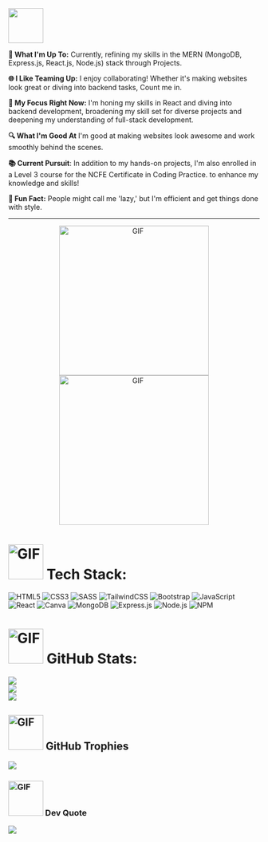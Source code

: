 <div>
<img src="https://media0.giphy.com/media/BF3D7cOuAsqis/giphy.gif?cid=ecf05e47yjns11zxjzea8kw88njmp5vj3qnm5nludnibd5em&ep=v1_stickers_search&rid=giphy.gif&ct=s" width="70"/> 
</div>

**🚀 What I'm Up To:** Currently, refining my skills in the MERN (MongoDB, Express.js, React.js, Node.js) stack through Projects.

**🌐 I Like Teaming Up:** I enjoy collaborating! Whether it's making websites look great or diving into backend tasks, Count me in.

**📘 My Focus Right Now:** I'm honing my skills in React and diving into backend development, broadening my skill set for diverse projects and deepening my understanding of full-stack development.

**🔍 What I'm Good At** I'm good at making websites look awesome and work smoothly behind the scenes.

**📚 Current Pursuit**: In addition to my hands-on projects, I'm also enrolled in a Level 3 course for the NCFE Certificate in Coding Practice. to enhance my knowledge and skills!

**🌟 Fun Fact:** People might call me 'lazy,' but I'm efficient and get things done with style.


---
<p align="center">
  <img src="https://media4.giphy.com/media/2IudUHdI075HL02Pkk/giphy.gif?cid=ecf05e47fv7ma8fx1j8rhdb4rv0dyzurqvy4o7eknmqreg0j&ep=v1_gifs_search&rid=giphy.gif&ct=g" alt="GIF" width="300"/>
  <img src="https://media0.giphy.com/media/26tn33aiTi1jkl6H6/giphy.gif?cid=ecf05e47ramo0uisuogqwiqm9iutv25yf4bfizegg2jw7tq7&ep=v1_gifs_search&rid=giphy.gif&ct=g" alt="GIF" width="300"/>
</p>

# <img src="https://media4.giphy.com/media/VDdh2wgmzsXAc7FCd7/giphy.gif?cid=ecf05e47o5vcvygpxdykimkg6a2sqtddsw75yj03eo1qf0zz&ep=v1_stickers_search&rid=giphy.gif&ct=s" alt="GIF" width="70"/> Tech Stack:
![HTML5](https://img.shields.io/badge/HTML5-%23E34F26.svg?style=for-the-badge&logo=html5&logoColor=white) ![CSS3](https://img.shields.io/badge/CSS3-%231572B6.svg?style=for-the-badge&logo=css3&logoColor=white)  ![SASS](https://img.shields.io/badge/SASS-hotpink.svg?style=for-the-badge&logo=SASS&logoColor=white) ![TailwindCSS](https://img.shields.io/badge/TailwindCSS-%2338B2AC.svg?style=for-the-badge&logo=tailwind-css&logoColor=white) ![Bootstrap](https://img.shields.io/badge/Bootstrap-%23563D7C.svg?style=for-the-badge&logo=bootstrap&logoColor=white) ![JavaScript](https://img.shields.io/badge/JavaScript-%23323330.svg?style=for-the-badge&logo=javascript&logoColor=%23F7DF1E) ![React](https://img.shields.io/badge/React-%2320232a.svg?style=for-the-badge&logo=react&logoColor=%2361DAFB) ![Canva](https://img.shields.io/badge/Canva-%2300C4CC.svg?style=for-the-badge&logo=Canva&logoColor=white) 
![MongoDB](https://img.shields.io/badge/MongoDB-%234ea94b.svg?style=for-the-badge&logo=mongodb&logoColor=white)
![Express.js](https://img.shields.io/badge/Express.js-%23404d59.svg?style=for-the-badge) ![Node.js](https://img.shields.io/badge/Node.js-%234ea94b.svg?style=for-the-badge&logo=node.js&logoColor=white)
![NPM](https://img.shields.io/badge/NPM-%23CB3837.svg?style=for-the-badge&logo=npm&logoColor=white)

# <img src="https://media0.giphy.com/media/RgutegYIHk2Nhxj4m5/giphy.gif?cid=ecf05e47jzd3yw52pkqppt29ei31rqs67tv5omw8ntwi4vx2&ep=v1_stickers_search&rid=giphy.gif&ct=s" alt="GIF" width="70"/> GitHub Stats:
![](https://github-readme-stats.vercel.app/api?username=Aneal07&theme=dark&hide_border=false&include_all_commits=false&count_private=false)<br/>
![](https://github-readme-streak-stats.herokuapp.com/?user=Aneal07&theme=dark&hide_border=false)<br/>
![](https://github-readme-stats.vercel.app/api/top-langs/?username=Aneal07&theme=dark&hide_border=false&include_all_commits=false&count_private=false&layout=compact)

## <img src="https://media2.giphy.com/media/l0Exj6t3iK0Xzv00E/giphy.gif?cid=ecf05e47lzlepi3rx68kh0wwd8u0r36oxlb3cncofw1pc734&ep=v1_stickers_search&rid=giphy.gif&ct=s" alt="GIF" width="70"/> GitHub Trophies
![](https://github-profile-trophy.vercel.app/?username=Aneal07&theme=onedark&no-frame=true&no-bg=false&margin-w=4)

###  <img src="https://media4.giphy.com/media/gcaTCGlsdmTajMK27m/giphy.gif?cid=ecf05e47kn8j9mfutbunecqfa8a80smg6lw7ppnc459ozuo2&ep=v1_stickers_search&rid=giphy.gif&ct=ts" alt="GIF" width="70"/> Dev Quote
![](https://quotes-github-readme.vercel.app/api?type=horizontal&theme=radical)
